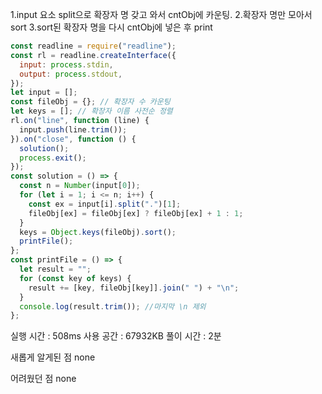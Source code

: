 1.input 요소 split으로 확장자 명 갖고 와서 cntObj에 카운팅. 2.확장자 명만 모아서 sort
3.sort된 확장자 명을 다시 cntObj에 넣은 후 print

```js
const readline = require("readline");
const rl = readline.createInterface({
  input: process.stdin,
  output: process.stdout,
});
let input = [];
const fileObj = {}; // 확장자 수 카운팅
let keys = []; // 확장자 이름 사전순 정렬
rl.on("line", function (line) {
  input.push(line.trim());
}).on("close", function () {
  solution();
  process.exit();
});
const solution = () => {
  const n = Number(input[0]);
  for (let i = 1; i <= n; i++) {
    const ex = input[i].split(".")[1];
    fileObj[ex] = fileObj[ex] ? fileObj[ex] + 1 : 1;
  }
  keys = Object.keys(fileObj).sort();
  printFile();
};
const printFile = () => {
  let result = "";
  for (const key of keys) {
    result += [key, fileObj[key]].join(" ") + "\n";
  }
  console.log(result.trim()); //마지막 \n 제외
};
```

실행 시간 : 508ms
사용 공간 : 67932KB
풀이 시간 : 2분

새롭게 알게된 점 none

어려웠던 점 none
